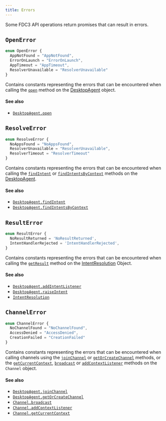 ```yaml
---
title: Errors
---
```


Some FDC3 API operations return promises that can result in errors.

## `OpenError`

```typescript
enum OpenError {
  AppNotFound = "AppNotFound",
  ErrorOnLaunch = "ErrorOnLaunch",
  AppTimeout = "AppTimeout",
  ResolverUnavailable = "ResolverUnavailable"
}
```

Contains constants representing the errors that can be encountered when calling the [`open`](DesktopAgent#open) method on the [DesktopAgent](DesktopAgent) object.

#### See also
* [`DesktopAgent.open`](DesktopAgent#open)

## `ResolveError`

```typescript
enum ResolveError {
  NoAppsFound = "NoAppsFound",
  ResolverUnavailable = "ResolverUnavailable",
  ResolverTimeout = "ResolverTimeout"
}
```

Contains constants representing the errors that can be encountered when calling the [`findIntent`](DesktopAgent#findintent) or [`findIntentsByContext`](DesktopAgent#findintentsbycontext) methods on the [DesktopAgent](DesktopAgent).

#### See also
* [`DesktopAgent.findIntent`](DesktopAgent#findintent)
* [`DesktopAgent.findIntentsByContext`](DesktopAgent#findintentsbycontext)

## `ResultError`

```typescript
enum ResultError {
  NoResultReturned = 'NoResultReturned',
  IntentHandlerRejected = 'IntentHandlerRejected',
}
```

Contains constants representing the errors that can be encountered when calling the [`getResult`](DesktopAgent#findintent) method on the [IntentResolution](Metadata#intentresolution) Object.

#### See also
* [`DesktopAgent.addIntentListener`](DesktopAgent#addintentlistener)
* [`DesktopAgent.raiseIntent`](DesktopAgent#raiseintent)
* [`IntentResolution`](Metadata#intentresolution)

## `ChannelError`

```typescript
enum ChannelError {
  NoChannelFound = "NoChannelFound",
  AccessDenied = "AccessDenied",
  CreationFailed = "CreationFailed"
}
```

Contains constants representing the errors that can be encountered when calling channels using the [`joinChannel`](DesktopAgent#joinchannel) or [`getOrCreateChannel`](DesktopAgent#getorcreatechannel) methods, or the [`getCurrentContext`](Channel#getcurrentcontext), [`broadcast`](Channel#broadcast) or [`addContextListener`](Channel#addcontextlistener) methods on the `Channel` object.

#### See also
* [`DesktopAgent.joinChannel`](DesktopAgent#joincannel)
* [`DesktopAgent.getOrCreateChannel`](DesktopAgent#getorcreatechannel)
* [`Channel.broadcast`](Channel#broadcast)
* [`Channel.addContextListener`](Channel#addcontextlistener)
* [`Channel.getCurrentContext`](Channel#getcurrentcontext)
